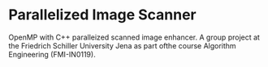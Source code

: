 # Parallelized Image Scanner

OpenMP with C++ paralleized scanned image enhancer. A group project at the Friedrich Schiller University Jena as part ofthe course Algorithm Engineering (FMI-IN0119). 
